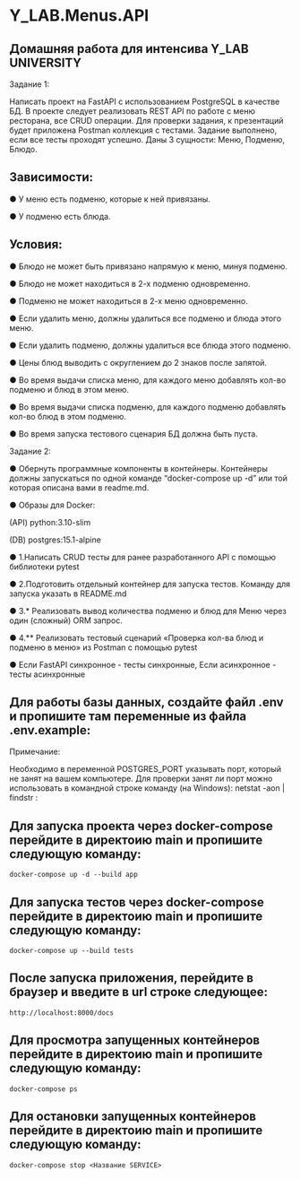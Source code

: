 # Y_LAB.Menus.API


## Домашняя работа для интенсива Y_LAB UNIVERSITY 
Задание 1: 

Написать проект на FastAPI с использованием PostgreSQL в качестве БД. В проекте следует реализовать REST API по работе с меню ресторана, все CRUD операции.
Для проверки задания, к презентаций будет приложена Postman коллекция с тестами. Задание выполнено, если все тесты проходят успешно.
Даны 3 сущности: Меню, Подменю, Блюдо.

## Зависимости:

● У меню есть подменю, которые к ней привязаны.

● У подменю есть блюда.

## Условия:

● Блюдо не может быть привязано напрямую к меню, минуя подменю.

● Блюдо не может находиться в 2-х подменю одновременно.

● Подменю не может находиться в 2-х меню одновременно.

● Если удалить меню, должны удалиться все подменю и блюда этого меню.

● Если удалить подменю, должны удалиться все блюда этого подменю.

● Цены блюд выводить с округлением до 2 знаков после запятой.

● Во время выдачи списка меню, для каждого меню добавлять кол-во подменю и блюд в этом меню.

● Во время выдачи списка подменю, для каждого подменю добавлять кол-во блюд в этом подменю.

● Во время запуска тестового сценария БД должна быть пуста.

Задание 2:

● Обернуть программные компоненты в контейнеры. Контейнеры должны запускаться по одной команде “docker-compose up -d” или той которая описана вами в readme.md.

● Образы для Docker:

(API) python:3.10-slim

(DB) postgres:15.1-alpine


● 1.Написать CRUD тесты для ранее разработанного API с помощью библиотеки pytest

● 2.Подготовить отдельный контейнер для запуска тестов. Команду для запуска указать в README.md

● 3.* Реализовать вывод количества подменю и блюд для Меню через один (сложный) ORM запрос.

● 4.** Реализовать тестовый сценарий «Проверка кол-ва блюд и подменю в меню» из Postman с помощью pytest

● Если FastAPI синхронное - тесты синхронные, Если асинхронное - тесты асинхронные

## Для работы базы данных, создайте файл .env и пропишите там переменные из файла .env.example:
Примечание: 

Необходимо в переменной POSTGRES_PORT указывать порт, который не занят на вашем компьютере.
Для проверки занят ли порт можно использовать в командной строке команду (на Windows):
	netstat -aon | findstr :<PORT>

## Для запуска проекта через docker-compose перейдите в директоию main и пропишите следующую команду:
	docker-compose up -d --build app

## Для запуска тестов через docker-compose перейдите в директоию main и пропишите следующую команду:
	docker-compose up --build tests
 
## После запуска приложения, перейдите в браузер и введите в url строке следующее:
	http://localhost:8000/docs

## Для просмотра запущенных контейнеров перейдите в директоию main и пропишите следующую команду:
	docker-compose ps

## Для остановки запущенных контейнеров перейдите в директоию main и пропишите следующую команду:
	docker-compose stop <Название SERVICE> 

